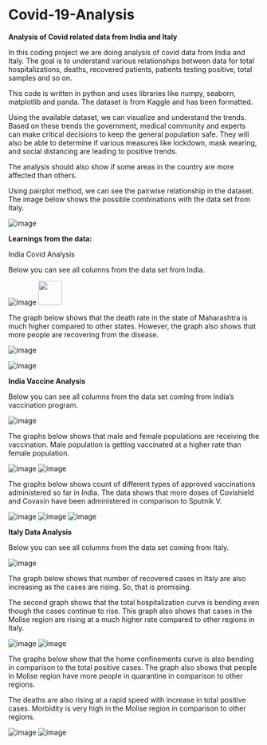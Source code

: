 # Covid-19-Analysis

**Analysis of Covid related data from India and Italy**

In this coding project we are doing analysis of covid data from India and Italy. The goal is to understand various relationships between data for total hospitalizations, deaths, recovered patients, patients testing positive, total samples and so on.

This code is written in python and uses libraries like numpy, seaborn, matplotlib and panda.
The dataset is from Kaggle and has been formatted.

Using the available dataset, we can visualize and understand the trends. Based on these trends the government, medical community and experts can make critical decisions to keep the general population safe. They will also be able to determine if various measures like lockdown, mask wearing, and social distancing are leading to positive trends.

The analysis should also show if some areas in the country are more affected than others.

Using pairplot method, we can see the pairwise relationship in the dataset. The image below shows the possible combinations with the data set from Italy.

![image](https://user-images.githubusercontent.com/29782408/121761206-10588600-caf4-11eb-8229-0147347fdcaa.png)

**Learnings from the data:**

India Covid Analysis

Below you can see all columns from the data set from India.

![image](https://user-images.githubusercontent.com/29782408/121761216-22d2bf80-caf4-11eb-8079-32f4644cdc0d.png)
<img src = "https://user-images.githubusercontent.com/29782408/121761216-22d2bf80-caf4-11eb-8079-32f4644cdc0d.png" width = "48">


The graph below shows that the death rate in the state of Maharashtra is much higher compared to other states. However, the graph also shows that more people are recovering from the disease.


![image](https://user-images.githubusercontent.com/29782408/121761228-38e08000-caf4-11eb-905d-ea21896b2de3.png)


![image](https://user-images.githubusercontent.com/29782408/121761244-44cc4200-caf4-11eb-8c0b-f84526707f2e.png)

**India Vaccine Analysis**

Below you can see all columns from the data set coming from India’s vaccination program.

![image](https://user-images.githubusercontent.com/29782408/121761263-6cbba580-caf4-11eb-9062-c9207f2be1e8.png)


The graphs below shows that male and female populations are receiving the vaccination. Male population is getting vaccinated at a higher rate than female population.

![image](https://user-images.githubusercontent.com/29782408/121760911-bc00d680-caf2-11eb-97bd-f10203883623.png)
![image](https://user-images.githubusercontent.com/29782408/121760917-c15e2100-caf2-11eb-8221-af79a1479808.png)

The graphs below shows count of different types of approved vaccinations administered so far in India. The data shows that more doses of Covishield and Covaxin have been administered in comparison to Sputnik V.


![image](https://user-images.githubusercontent.com/29782408/121760930-d63ab480-caf2-11eb-89ff-e245176fde1e.png)
![image](https://user-images.githubusercontent.com/29782408/121760932-d935a500-caf2-11eb-985b-84b2db2aa6b3.png)
![image](https://user-images.githubusercontent.com/29782408/121760934-dcc92c00-caf2-11eb-8290-d4c69c595dcb.png)

**Italy Data Analysis**

Below you can see all columns from the data set coming from Italy.


![image](https://user-images.githubusercontent.com/29782408/121761319-a391bb80-caf4-11eb-8096-2034eb88418e.png)



The graph below shows that number of recovered cases in Italy are also increasing as the cases are rising. So, that is promising.

The second graph shows that the total hospitalization curve is bending even though the cases continue to rise. This graph also shows that cases in the Molise region are rising at a much higher rate compared to other regions in Italy.

![image](https://user-images.githubusercontent.com/29782408/121761366-f3708280-caf4-11eb-83a7-6f23622b7f80.png)
![image](https://user-images.githubusercontent.com/29782408/121761379-ff5c4480-caf4-11eb-8a24-86965564ac34.png)


The graphs below show that the home confinements curve is also bending in comparison to the total positive cases. The graph also shows that people in Molise region have more people in quarantine in comparison to other regions. 

The deaths are also rising at a rapid speed with increase in total positive cases. Morbidity is very high in the Molise region in comparison to other regions.

![image](https://user-images.githubusercontent.com/29782408/121761353-d89e0e00-caf4-11eb-8092-152609baf17c.png)
![image](https://user-images.githubusercontent.com/29782408/121761358-dd62c200-caf4-11eb-8b24-4867ad44f1ac.png)


